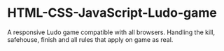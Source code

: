 # HTML-CSS-JavaScript-Ludo-game
A responsive Ludo game compatible with all browsers. Handling the kill, safehouse, finish and all rules that apply on game as real. 
